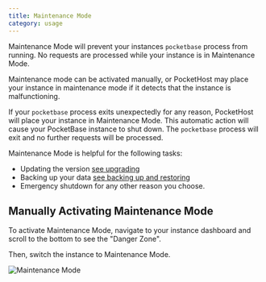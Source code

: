 ```yaml
---
title: Maintenance Mode
category: usage
---
```


Maintenance Mode will prevent your instances `pocketbase` process from running. No requests are processed while your instance is in Maintenance Mode.

Maintenance mode can be activated manually, or PocketHost may place your instance in maintenance mode if it detects that the instance is malfunctioning.

If your `pocketbase` process exits unexpectedly for any reason, PocketHost will place your instance in Maintenance Mode. This automatic action will cause your PocketBase instance to shut down. The `pocketbase` process will exit and no further requests will be processed.

Maintenance Mode is helpful for the following tasks:

- Updating the version [see upgrading](/docs/usage/upgrading/)
- Backing up your data [see backing up and restoring](/docs/usage/backup-and-restore/)
- Emergency shutdown for any other reason you choose.

## Manually Activating Maintenance Mode

To activate Maintenance Mode, navigate to your instance dashboard and scroll to the bottom to see the "Danger Zone".

Then, switch the instance to Maintenance Mode.

![Maintenance Mode](/docs/maintenance-mode-screenshot.png)